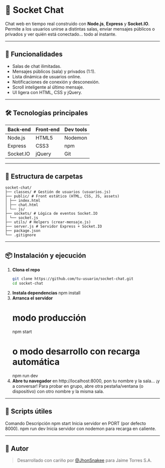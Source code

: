 # 💬 Socket Chat

Chat web en tiempo real construido con **Node.js**, **Express** y **Socket.IO**.  
Permite a los usuarios unirse a distintas salas, enviar mensajes públicos o privados y ver quién está conectado… todo al instante.

---

## 🚀 Funcionalidades
- Salas de chat ilimitadas.
- Mensajes públicos (sala) y privados (1:1).
- Lista dinámica de usuarios online.
- Notificaciones de conexión y desconexión.
- Scroll inteligente al último mensaje.
- UI ligera con HTML, CSS y jQuery.

---

## 🛠️ Tecnologías principales
| Back‑end | Front‑end | Dev tools |
|----------|-----------|-----------|
| Node.js  | HTML5     | Nodemon |
| Express  | CSS3      | npm      |
| Socket.IO| jQuery    | Git      |

---

## 📂 Estructura de carpetas

```
socket-chat/
├── classes/ # Gestión de usuarios (usuarios.js)
├── public/ # Front estático (HTML, CSS, JS, assets)
│ ├── index.html
│ ├── chat.html
│ └── js/
├── sockets/ # Lógica de eventos Socket.IO
│ └── socket.js
├── utils/ # Helpers (crear-mensaje.js)
├── server.js # Servidor Express + Socket.IO
├── package.json
└── .gitignore
```

---

## 📦 Instalación y ejecución

1. **Clona el repo**
   ```bash
   git clone https://github.com/tu-usuario/socket-chat.git
   cd socket-chat
2. **Instala dependencias**
    npm install
2. **Arranca el servidor**
    # modo producción
    npm start
    # o modo desarrollo con recarga automática
    npm run dev
4. **Abre tu navegador** 
    en http://localhost:8000, pon tu nombre y la sala… ¡y a conversar! Para probar en grupo, abre otra pestaña/ventana (o dispositivo) con otro nombre y la misma sala.

---

## 🧪 Scripts útiles

Comando	Descripción
npm start	Inicia servidor en PORT (por defecto 8000).
npm run dev	Inicia servidor con nodemon para recarga en caliente.

---

## 👤 Autor
> Desarrollado con cariño por [@JhonSnakee](https://github.com/JhonSnakee) para Jaime Torres S.A.